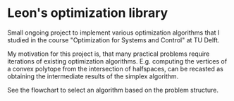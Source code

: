 # Leon's optimization library
Small ongoing project to implement various optimization algorithms that I studied in the course
"Optimization for Systems and Control" at TU Delft.

My motivation for this project is, that many practical problems require iterations
of existing optimization algorithms. E.g. computing the vertices of a convex polytope from the
intersection of halfspaces, can be recasted as obtaining the intermediate results of the
simplex algorithm.

See the flowchart to select an algorithm based on the problem structure.